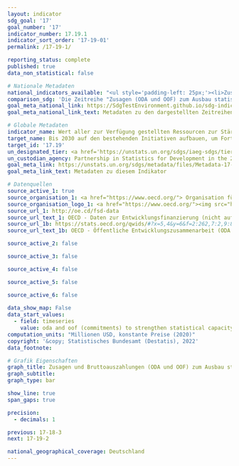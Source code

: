 ```yaml
---
layout: indicator    
sdg_goal: '17'    
goal_number: '17'    
indicator_number: 17.19.1    
indicator_sort_order: '17-19-01'    
permalink: /17-19-1/    

reporting_status: complete    
published: true    
data_non_statistical: false    

# Nationale Metadaten    
national_indicators_available: "<ul style='padding-left: 25px;'><li>Zusagen (ODA und OOF) zum Ausbau statistischer Kapazitäten</li> <li> Bruttoausgaben (ODA und OOF) zum Ausbau statistischer Kapazitäten</li></ul>"    
comparison_sdg: 'Die Zeitreihe "Zusagen (ODA und OOF) zum Ausbau statistischer Kapazitäten" entspricht teilweise den globalen Metadaten. Die Zeitreihe "Bruttoausgaben (ODA und OOF) zum Ausbau statistischer Kapazitäten" bietet zusätzliche Informationen.'    
goal_meta_national_link: https://SdgTestEnvironment.github.io/sdg-indicators/public/Meta/17.19.1.pdf
goal_meta_national_link_text: Metadaten zu den dargestellten Zeitreihen    

# Globale Metadaten    
indicator_name: Wert aller zur Verfügung gestellten Ressourcen zur Stärkung der statistischen Kapazitäten in Entwicklungsländern, in US-Dollar    
target_name: Bis 2030 auf den bestehenden Initiativen aufbauen, um Fortschrittsmaße für nachhaltige Entwicklung zu erarbeiten, die das Bruttoinlandsprodukt ergänzen, und den Aufbau der statistischen Kapazitäten der Entwicklungsländer unterstützen    
target_id: '17.19'    
un_designated_tier: <a href='https://unstats.un.org/sdgs/iaeg-sdgs/tier-classification/' title='Klicken Sie hier um weitere Informationen zur UN-Tier-Klassifikation zu erhalten.'  target='_blank'>Tier I</a>    
un_custodian_agency: Partnership in Statistics for Development in the 21st Century (PARIS21)    
goal_meta_link: https://unstats.un.org/sdgs/metadata/files/Metadata-17-19-01.pdf    
goal_meta_link_text: Metadaten zu diesem Indikator        

# Datenquellen
source_active_1: true
source_organisation_1: <a href="https://www.oecd.org/"> Organisation für wirtschaftliche Zusammenarbeit und Entwicklung (OECD) </a>
source_organisation_logo_1: <a href="https://www.oecd.org/"><img src="https://g205sdgs.github.io/sdg-indicators/public/OrgImgDe/oecd.png" alt="Logo oecd" style="height:60px; width:148px"/></a>
source_url_1: http://oe.cd/fsd-data
source_url_text_1: OECD - Daten zur Entwicklungsfinanzierung (nicht auf Deutsch verfügbar)
source_url_1b: https://stats.oecd.org/qwids/#?x=5,4&y=6&f=2:262,7:2,9:85,3:73,8:85,1:10&q=2:262+7:2+9:85+3:73+8:85+1:10+5:3,4+4:1,2+6:2010,2011,2012,2013,2014,2015,2016,2017,2018,2019,2020
source_url_text_1b: OECD - Öffentliche Entwicklungszusammenarbeit (ODA und OOF) zur Stärkung der statistischen Kapazitäten (nicht auf Deutsch verfügbar)

source_active_2: false

source_active_3: false

source_active_4: false

source_active_5: false

source_active_6: false
    
data_show_map: False    
data_start_values: 
  - field: timeseries
    value: oda and oof (commitments) to strengthen statistical capacity    
computation_units: "Millionen USD, konstante Preise (2020)"    
copyright: '&copy; Statistisches Bundesamt (Destatis), 2022'    
data_footnote:     

# Grafik Eigenschaften    
graph_title: Zusagen und Bruttoauszahlungen (ODA und OOF) zum Ausbau statistischer Kapazitäten
graph_subtitle:     
graph_type: bar    

show_line: true
span_gaps: true

precision:
  - decimals: 1    

previous: 17-18-3    
next: 17-19-2    

national_geographical_coverage: Deutschland    
---
```


<span></span>